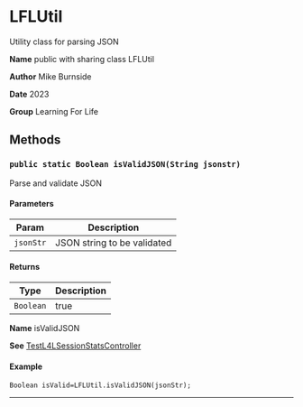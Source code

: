 # LFLUtil

Utility class for parsing JSON


**Name** public with sharing class LFLUtil


**Author** Mike Burnside


**Date** 2023


**Group** Learning For Life

## Methods
### `public static Boolean isValidJSON(String jsonstr)`

Parse and validate JSON

#### Parameters

|Param|Description|
|---|---|
|`jsonStr`|JSON string to be validated|

#### Returns

|Type|Description|
|---|---|
|`Boolean`|true|false Whether the string is valid JSON or not|


**Name** isValidJSON


**See** [TestL4LSessionStatsController](/Learning-For-Life-Testing/TestL4LSessionStatsController.md)

#### Example
```apex
Boolean isValid=LFLUtil.isValidJSON(jsonStr);
```


---
